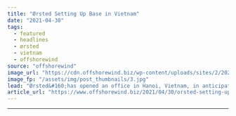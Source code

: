 ```yaml
---
title: "Ørsted Setting Up Base in Vietnam"
date: "2021-04-30"
tags: 
  - featured
  - headlines
  - ørsted
  - vietnam
  - offshorewind
source: "offshorewind"
image_url: "https://cdn.offshorewind.biz/wp-content/uploads/sites/2/2021/03/18153007/Orsted_illustration_2.jpg"
image_fp: "/assets/img/post_thumbnails/3.jpg"
lead: "Ørsted&#160;has opened an office in Hanoi, Vietnam, in anticipation of a booming offshore wind"
article_url: "https://www.offshorewind.biz/2021/04/30/orsted-setting-up-base-in-vietnam/"
---
```


---
